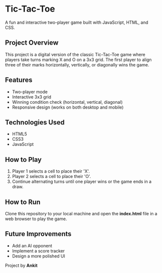 <h1>Tic-Tac-Toe</h1><p>A fun and interactive two-player game built with JavaScript, HTML, and CSS.</p>
<h2>Project Overview</h2>
<p>This project is a digital version of the classic Tic-Tac-Toe game where players take turns marking X and O on a 3x3 grid. The first player to align three of their marks horizontally, vertically, or diagonally wins the game.</p>
<h2>Features</h2>
<ul>
    <li>Two-player mode</li>
    <li>Interactive 3x3 grid</li>
    <li>Winning condition check (horizontal, vertical, diagonal)</li>
    <li>Responsive design (works on both desktop and mobile)</li>
</ul>
<h2>Technologies Used</h2>
        <ul>
            <li>HTML5</li>
            <li>CSS3</li>
            <li>JavaScript</li>
        </ul>
<h2>How to Play</h2>
        <ol>
            <li>Player 1 selects a cell to place their 'X'.</li>
            <li>Player 2 selects a cell to place their 'O'.</li>
            <li>Continue alternating turns until one player wins or the game ends in a draw.</li>
        </ol>
<h2>How to Run</h2>
        <p>Clone this repository to your local machine and open the <strong>index.html</strong> file in a web browser to play the game.</p>
<h2>Future Improvements</h2>
        <ul>
            <li>Add an AI opponent</li>
            <li>Implement a score tracker</li>
            <li>Design a more polished UI</li>
        </ul>
<footer>
        <p>Project by <strong>Ankit</strong></p>
</footer>
